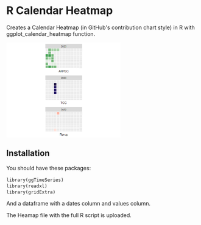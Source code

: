 # R Calendar Heatmap
Creates a Calendar Heatmap (in GitHub's contribution chart style) in R with ggplot_calendar_heatmap function.

<img src="Preview image.png" height="250" align="center">

## Installation
You should have these packages:
```library(ggplot2)
library(ggTimeSeries)
library(readxl)
library(gridExtra)
```

And a dataframe with a dates column and values column.

The Heamap file with the full R script is uploaded.

